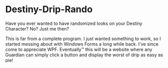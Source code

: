 # Destiny-Drip-Rando
Have you ever wanted to have randomized looks on your Destiny Character? No? Just me then?

This is far from a complete program. I just wanted something to work, so I started messing about with Windows Forms a long while back. I've since come to appreciate WPF. Eventually™️ this will be a website where any Guardian can simply click a button and display the worst of drip as easy as pie!
